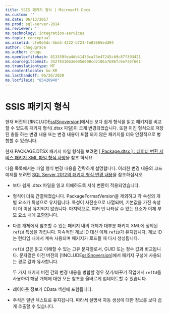 ```yaml
---
title: SSIS 패키지 형식 | Microsoft Docs
ms.custom: ''
ms.date: 06/13/2017
ms.prod: sql-server-2014
ms.reviewer: ''
ms.technology: integration-services
ms.topic: conceptual
ms.assetid: cfe0e5dc-5be3-4222-b721-fe83665edd94
author: chugugrace
ms.author: chugu
ms.openlocfilehash: 813339fea4db41433ca73e47245cb9c87f393421
ms.sourcegitcommit: 34278310b3e005d008cd2106a7b86fc6e736f661
ms.translationtype: MT
ms.contentlocale: ko-KR
ms.lasthandoff: 06/26/2020
ms.locfileid: "85420940"
---
```

# <a name="ssis-package-format"></a>SSIS 패키지 형식
  현재 버전의 [!INCLUDE[ssISnoversion](../includes/ssisnoversion-md.md)]에서는 보다 쉽게 형식을 읽고 패키지를 비교할 수 있도록 패키지 형식(.dtsx 파일)이 크게 변경되었습니다. 또한 이진 형식으로 저장 된 충돌 하는 변경 내용 또는 변경 내용이 포함 되지 않은 패키지를 더욱 안정적으로 병합할 수 있습니다.  
  
 현재 PACKAGE.DTSX 패키지 파일 형식을 보려면 [ \[ Package.dtsx \] : 데이터 변환 서비스 패키지 XML 파일 형식 사양](https://go.microsoft.com/fwlink/?LinkId=233251)을 참조 하세요.  
  
 다음 목록에서는 파일 형식 변경 내용을 간략하게 설명합니다. 이러한 변경 내용의 코드 예제를 보려면 [SQL Server 2012의 패키지 형식 변경 내용](https://go.microsoft.com/fwlink/?LinkId=233255)을 참조하십시오.  
  
-   보다 쉽게 .dtsx 파일을 읽고 이해하도록 서식 변환이 적용되었습니다.  
  
-   형식이 더욱 간결해졌습니다. PackageFormatVersion을 제외하고 각 속성의 개별 요소가 특성으로 유지됩니다. 특성이 사전순으로 나열되며, 기본값을 가진 속성이 더 이상 유지되지 않습니다. 마지막으로, 여러 번 나타날 수 있는 요소가 이제 부모 요소 내에 포함됩니다.  
  
-   다른 개체에서 참조할 수 있는 패키지 내의 개체가 대부분 패키지 XML에 정의된 `refId` 특성을 가집니다. 지속적인 계보 ID 대신 이제 `refID`가 유지됩니다. 계보 ID는 런타임 내에서 계속 사용되며 패키지가 로드될 때 다시 생성됩니다.  
  
     `refId` 값은 읽고 이해할 수 있는 고유 문자열로서, GUID 또는 정수 값과 비교됩니다. 문자열은 이전 버전의 [!INCLUDE[ssISnoversion](../includes/ssisnoversion-md.md)]에서 패키지 구성에 사용되는 경로 값과 유사합니다.  
  
     두 가지 패키지 버전 간의 변경 내용을 병합할 경우 찾기/바꾸기 작업에서 `refId`를 사용하여 해당 개체에 대한 모든 참조를 올바르게 업데이트할 수 있습니다.  
  
-   레이아웃 정보가 CData 섹션에 포함됩니다.  
  
-   주석은 일반 텍스트로 유지됩니다. 따라서 설명서 자동 생성에 대한 정보를 보다 쉽게 추출할 수 있습니다.  
  
  
